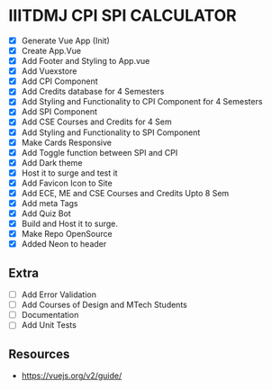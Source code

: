# IIITDMJ CPI SPI CALCULATOR

- [x] Generate Vue App (Init)
- [x] Create App.Vue
- [x] Add Footer and Styling to App.vue
- [x] Add Vuexstore
- [x] Add CPI Component
- [x] Add Credits database for 4 Semesters
- [x] Add Styling and Functionality to CPI Component for 4 Semesters
- [x] Add SPI Component
- [x] Add CSE Courses and Credits for 4 Sem
- [x] Add Styling and Functionality to SPI Component
- [x] Make Cards Responsive
- [x] Add Toggle function between SPI and CPI
- [x] Add Dark theme
- [x] Host it to surge and test it
- [x] Add Favicon Icon to Site
- [x] Add ECE, ME and CSE Courses and Credits Upto 8 Sem
- [x] Add meta Tags
- [x] Add Quiz Bot
- [x] Build and Host it to surge.
- [x] Make Repo OpenSource
- [x] Added Neon to header

## Extra

- [ ] Add Error Validation
- [ ] Add Courses of Design and MTech Students
- [ ] Documentation
- [ ] Add Unit Tests

## Resources

- https://vuejs.org/v2/guide/
